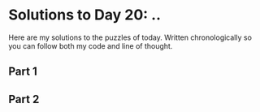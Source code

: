 # Solutions to Day 20: ..

Here are my solutions to the puzzles of today. Written chronologically so you can follow both my code and line of thought.

## Part 1



## Part 2

